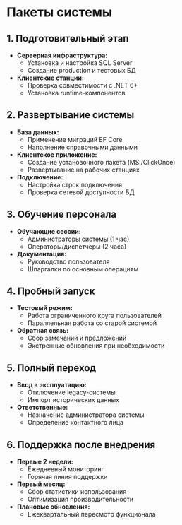 # Пакеты системы

## 1. Подготовительный этап
* **Серверная инфраструктура:**
    * Установка и настройка SQL Server
    * Создание production и тестовых БД
* **Клиентские станции:**
    * Проверка совместимости с .NET 6+
    * Установка runtime-компонентов

## 2. Развертывание системы
* **База данных:**
    * Применение миграций EF Core
    * Наполнение справочными данными
* **Клиентское приложение:**
    * Создание установочного пакета (MSI/ClickOnce)
    * Развертывание на рабочих станциях
* **Подключение:**
    * Настройка строк подключения
    * Проверка сетевой доступности БД

## 3. Обучение персонала
* **Обучающие сессии:**
    * Администраторы системы (1 час)
    * Операторы/диспетчеры (2 часа)
* **Документация:**
    * Руководство пользователя
    * Шпаргалки по основным операциям

## 4. Пробный запуск
* **Тестовый режим:**
    * Работа ограниченного круга пользователей
    * Параллельная работа со старой системой
* **Обратная связь:**
    * Сбор замечаний и предложений
    * Экстренные обновления при необходимости

## 5. Полный переход
* **Ввод в эксплуатацию:**
    * Отключение legacy-системы
    * Импорт исторических данных
* **Ответственные:**
    * Назначение администратора системы
    * Определение контактного лица

## 6. Поддержка после внедрения
* **Первые 2 недели:**
    * Ежедневный мониторинг
    * Горячая линия поддержки
* **Первый месяц:**
    * Сбор статистики использования
    * Оптимизация производительности
* **Плановые обновления:**
    * Ежеквартальный пересмотр функционала
